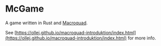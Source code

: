 # McGame

A game written in Rust and [Macroquad](https://macroquad.rs/).

See [https://ollej.github.io/macroquad-introduktion/index.html](https://ollej.github.io/macroquad-introduktion/index.html) for more info.
